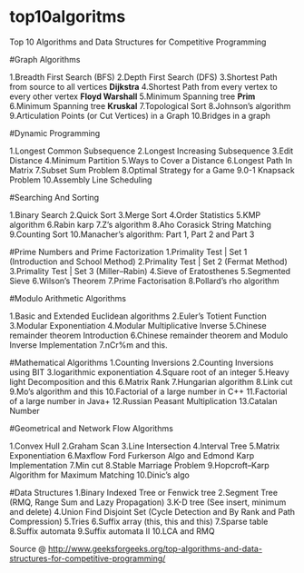 # top10algoritms
Top 10 Algorithms and Data Structures for Competitive Programming

#Graph Algorithms

1.Breadth First Search (BFS)
2.Depth First Search (DFS)
3.Shortest Path from source to all vertices **Dijkstra**
4.Shortest Path from every vertex to every other vertex **Floyd Warshall**
5.Minimum Spanning tree **Prim**
6.Minimum Spanning tree **Kruskal**
7.Topological Sort
8.Johnson’s algorithm
9.Articulation Points (or Cut Vertices) in a Graph
10.Bridges in a graph



#Dynamic Programming

1.Longest Common Subsequence
2.Longest Increasing Subsequence
3.Edit Distance
4.Minimum Partition
5.Ways to Cover a Distance
6.Longest Path In Matrix
7.Subset Sum Problem
8.Optimal Strategy for a Game
9.0-1 Knapsack Problem
10.Assembly Line Scheduling


 


#Searching And Sorting

1.Binary Search
2.Quick Sort
3.Merge Sort
4.Order Statistics
5.KMP algorithm
6.Rabin karp
7.Z’s algorithm
8.Aho Corasick String Matching
9.Counting Sort
10.Manacher’s algorithm: Part 1, Part 2 and Part 3

#Prime Numbers and Prime Factorization
1.Primality Test | Set 1 (Introduction and School Method)
2.Primality Test | Set 2 (Fermat Method)
3.Primality Test | Set 3 (Miller–Rabin)
4.Sieve of Eratosthenes
5.Segmented Sieve
6.Wilson’s Theorem
7.Prime Factorisation
8.Pollard’s rho algorithm
 

#Modulo Arithmetic Algorithms

1.Basic and Extended Euclidean algorithms
2.Euler’s Totient Function
3.Modular Exponentiation
4.Modular Multiplicative Inverse
5.Chinese remainder theorem Introduction
6.Chinese remainder theorem and Modulo Inverse Implementation
7.nCr%m and this.

#Mathematical Algorithms
1.Counting Inversions
2.Counting Inversions using BIT
3.logarithmic exponentiation
4.Square root of an integer
5.Heavy light Decomposition and this
6.Matrix Rank
7.Hungarian algorithm
8.Link cut
9.Mo’s algorithm and this
10.Factorial of a large number in C++
11.Factorial of a large number in Java+
12.Russian Peasant Multiplication
13.Catalan Number



#Geometrical and Network Flow Algorithms

1.Convex Hull
2.Graham Scan
3.Line Intersection
4.Interval Tree
5.Matrix Exponentiation
6.Maxflow Ford Furkerson Algo and Edmond Karp Implementation
7.Min cut
8.Stable Marriage Problem
9.Hopcroft–Karp Algorithm for Maximum Matching
10.Dinic’s algo

#Data Structures
1.Binary Indexed Tree or Fenwick tree
2.Segment Tree (RMQ, Range Sum and Lazy Propagation)
3.K-D tree (See insert, minimum and delete)
4.Union Find Disjoint Set (Cycle Detection and By Rank and Path Compression)
5.Tries
6.Suffix array (this, this and this)
7.Sparse table
8.Suffix automata
9.Suffix automata II
10.LCA and RMQ

Source @ http://www.geeksforgeeks.org/top-algorithms-and-data-structures-for-competitive-programming/
